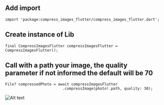 ## Add import
```import 'package:compress_images_flutter/compress_images_flutter.dart';```

## Create instance of Lib 
```final CompressImagesFlutter compressImagesFlutter = CompressImagesFlutter();```


## Call with a path your image, the quality parameter if not informed the default will be 70

```
File? compressedPhoto = await compressImagesFlutter
                          .compressImage(photo!.path, quality: 30);
```

![Alt text](/simulator_screenshot_B9992740-087D-4658-A5ED-A8DE26E48C49.png?raw=true "Title")

